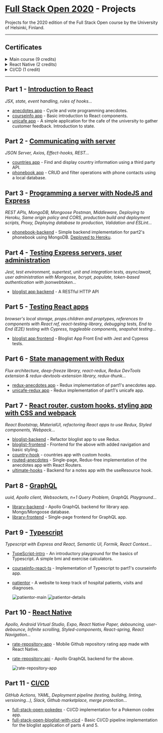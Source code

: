 # [Full Stack Open 2020](https://fullstackopen.com/en/about) - Projects

Projects for the 2020 edition of the Full Stack Open course by the University of Helsinki, Finland.

---
## Certificates
<details>
  <summary>Main course (9 credits)</summary>

  [Link](https://studies.cs.helsinki.fi/stats/api/certificate/fullstackopen/en/ca83ccadabe5b4b3148077daac48ca4a)

  ![Full Stack Certificate](zzz_md-docs/certificate-fullstack.png)
</details>
<details>
  <summary>React Native (2 credits)</summary>

  [Link](https://studies.cs.helsinki.fi/stats/api/certificate/fs-react-native-2020/en/b2546840414ca0f644c69540ade127c3)

  ![React Native Certificate](zzz_md-docs/certificate-reactnative.png)
</details>
<details>
  <summary>CI/CD (1 credit)</summary>

  [Link](https://studies.cs.helsinki.fi/stats/api/certificate/fs-cicd/en/eafe3f3182884a374ae9e880c563d909)

  ![CI/CD Native Certificate](zzz_md-docs/certificate-cicd.png)
</details>

---

## Part 1 - [Introduction to React](https://fullstackopen.com/en/part1)

_JSX, state, event handling, rules of hooks..._

- [anecdotes app](https://github.com/ndeamador/FullStackOpen2020/tree/master/part1/anecdotes) - Cycle and vote programming anecdotes.
- [courseinfo app](https://github.com/ndeamador/FullStackOpen2020/tree/master/part1/courseinfo) - Basic introduction to React components.
- [unicafe app](https://github.com/ndeamador/FullStackOpen2020/tree/master/part1/unicafe) - A simple application for the cafe of the university to gather customer feedback. Introduction to state.


## Part 2 - [Communicating with server](https://fullstackopen.com/en/part2)

_JSON Server, Axios, Effect-hooks, REST..._

- [countries app](https://github.com/ndeamador/FullStackOpen2020/tree/master/part2/countries) - Find and display country information using a third party API.
- [phonebook app](https://github.com/ndeamador/FullStackOpen2020/tree/master/part2/phonebook) - CRUD and filter operations with phone contacts using a local database.


## Part 3 - [Programming a server with NodeJS and Express](https://fullstackopen.com/en/part3)

_REST APIs, MongoDB, Mongoose Postman, Middleware, Deploying to Heroku, Same origin policy and CORS, production build and deployment scripts, Proxy, Deploying database to production, Validation and ESLint..._

- [phonebook-backend](https://github.com/ndeamador/FullStackOpen2020/tree/master/part3/phonebook-backend) - Simple backend implementation for part2's phonebook using MongoDB. [Deployed to Heroku](https://ndeamador-fso2020-phonebook.herokuapp.com/).


## Part 4 - [Testing Express servers, user administration](https://fullstackopen.com/en/part4)

_Jest, test environment, supertest, unit and integration tests, async/await, user administration with Mongoose, bcrypt, populate, token-based authentication with jsonwebtoken..._

- [bloglist app backend](https://github.com/ndeamador/FullStackOpen2020/tree/master/part4/bloglist) - A RESTful HTTP API


## Part 5 - [Testing React apps](https://fullstackopen.com/en/part5)

_browser's local storage, props.children and proptypes, references to components with React ref, react-testing-library, debugging tests, End to End (E2E) testing with Cypress, toggleable components, snapshot testing..._

- [bloglist app frontend](https://github.com/ndeamador/FullStackOpen2020/tree/master/part5/bloglist-frontend) - Bloglist App Front End with Jest and Cypress tests.


## Part 6 - [State management with Redux](https://fullstackopen.com/en/part6)

_Flux architecture, deep-freeze library, react-redux, Redux DevTools extension & redux-devtools-extension library, redux-thunk..._

- [redux-anecdotes app](https://github.com/ndeamador/FullStackOpen2020/tree/master/part6/redux-anecdotes) - Redux implementation of part1's anecdotes app.
- [unicafe-redux app](https://github.com/ndeamador/FullStackOpen2020/tree/master/part6/unicafe-redux) - Redux implementation of part1's unicafe app.

## Part 7 - [React router, custom hooks, styling app with CSS and webpack](https://fullstackopen.com/en/part7)

_React Bootstrap, MaterialUI, refactoring React apps to use Redux, Styled components, Webpack..._

- [bloglist-backend](https://github.com/ndeamador/FullStackOpen2020/tree/master/part7/bloglist-backend) - Refactor bloglist app to use Redux.
- [bloglist-frontend](https://github.com/ndeamador/FullStackOpen2020/tree/master/part7/bloglist-frontend) - Frontend for the above with added navigation and basic styling.
- [country-hook](https://github.com/ndeamador/FullStackOpen2020/tree/master/part7/country-hook) - countries app with custom hooks.
- [routed-anecdotes](https://github.com/ndeamador/FullStackOpen2020/tree/master/part7/routed-anecdotes) - Single-page, Redux-free implementation of the anecdotes app with React Routers.
- [ultimate-hooks](https://github.com/ndeamador/FullStackOpen2020/tree/master/part7/ultimate-hooks) - Backend for a notes app with the useResource hook.


## Part 8 - [GraphQL](https://fullstackopen.com/en/part8)

_uuid, Apollo client, Websockets, n+1 Query Problem, GraphQL Playground..._

- [library-backend](https://github.com/ndeamador/FullStackOpen2020/tree/master/part8/library-backend) - Apollo GraphQL backend for library app. Mongo/Mongoose database.
- [library-frontend](https://github.com/ndeamador/FullStackOpen2020/tree/master/part8/library-frontend) - Single-page frontend for GraphQL app.

## Part 9 - [Typescript](https://fullstackopen.com/en/part9)

_Typescript with Express and React, Semantic UI, Formik, React Context..._

- [TypeScript-intro](https://github.com/ndeamador/FullStackOpen2020/tree/master/part9/TypeScript-intro) - An introductory playground for the basics of Typescript. A simple bmi and exercise calculators.
- [courseinfo-react-ts](https://github.com/ndeamador/FullStackOpen2020/tree/master/part9/courseinfo-react-ts) - Implementation of Typescript to part1's courseinfo app.
- [patientor](https://github.com/ndeamador/FullStackOpen2020/tree/master/part9/patientor) - A website to keep track of hospital patients, visits and diagnoses.

  ![patientor-main](zzz_md-docs/patientor-main.PNG)
  ![patientor-details](zzz_md-docs/patientor-details.PNG)


## Part 10 - [React Native](https://fullstackopen.com/en/part10)

_Apollo, Android Virtual Studio, Expo, React Native Paper, debouncing, user-debounce, Infinite scrolling, Styled-components, React-spring, React Navigation..._

- [rate-repository-app](https://github.com/ndeamador/FullStackOpen2020/tree/master/part10/rate-repository-app) - Mobile Github repository rating app made with React Native.
- [rate-repository-api](https://github.com/ndeamador/FullStackOpen2020/tree/master/part10/rate-repository-api) - Apollo GraphQL backend for the above.

  ![rate-repository-app](zzz_md-docs/rate-repository-app.png)



## Part 11 - [CI/CD](https://fullstackopen.com/en/part11)

_GitHub Actions, YAML, Deployment pipeline (testing, buildng, linting, versioning...), Slack, Github marketplace, merge protection..._

- [full-stack-open-pokedex](https://github.com/ndeamador/full-stack-open-pokedex) - CI/CD implementation for a Pokemon codex app.
- [full-stack-open-bloglist-with-cicd](https://github.com/ndeamador/full-stack-open-bloglist-with-cicd) - Basic CI/CD pipeline implementation for the bloglist application of parts 4 and 5.
